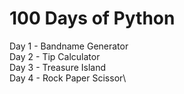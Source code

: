 # 100 Days of Python

Day 1 - Bandname Generator\
Day 2 - Tip Calculator\
Day 3 - Treasure Island\
Day 4 - Rock Paper Scissor\
